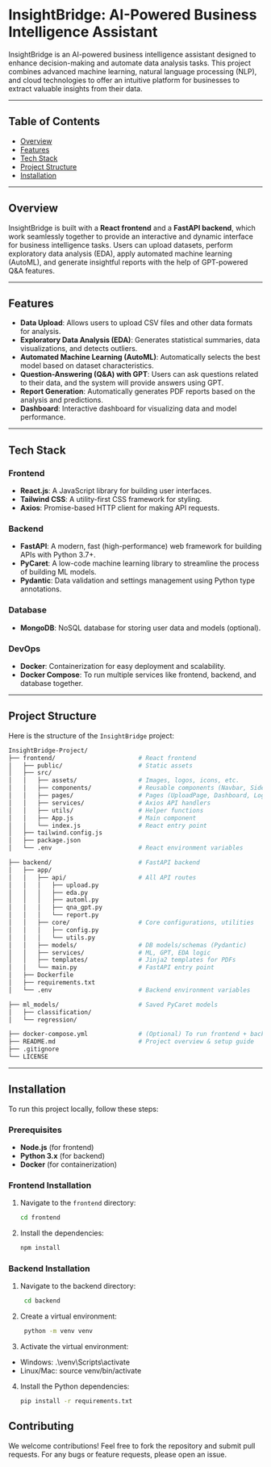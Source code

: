 # InsightBridge: AI-Powered Business Intelligence Assistant

InsightBridge is an AI-powered business intelligence assistant designed to enhance decision-making and automate data analysis tasks. This project combines advanced machine learning, natural language processing (NLP), and cloud technologies to offer an intuitive platform for businesses to extract valuable insights from their data.

---

## Table of Contents

- [Overview](#overview)
- [Features](#features)
- [Tech Stack](#tech-stack)
- [Project Structure](#project-structure)
- [Installation](#installation)
---

## Overview

InsightBridge is built with a **React frontend** and a **FastAPI backend**, which work seamlessly together to provide an interactive and dynamic interface for business intelligence tasks. Users can upload datasets, perform exploratory data analysis (EDA), apply automated machine learning (AutoML), and generate insightful reports with the help of GPT-powered Q&A features.

---

## Features

- **Data Upload**: Allows users to upload CSV files and other data formats for analysis.
- **Exploratory Data Analysis (EDA)**: Generates statistical summaries, data visualizations, and detects outliers.
- **Automated Machine Learning (AutoML)**: Automatically selects the best model based on dataset characteristics.
- **Question-Answering (Q&A) with GPT**: Users can ask questions related to their data, and the system will provide answers using GPT.
- **Report Generation**: Automatically generates PDF reports based on the analysis and predictions.
- **Dashboard**: Interactive dashboard for visualizing data and model performance.

---

## Tech Stack

### Frontend
- **React.js**: A JavaScript library for building user interfaces.
- **Tailwind CSS**: A utility-first CSS framework for styling.
- **Axios**: Promise-based HTTP client for making API requests.
  
### Backend
- **FastAPI**: A modern, fast (high-performance) web framework for building APIs with Python 3.7+.
- **PyCaret**: A low-code machine learning library to streamline the process of building ML models.
- **Pydantic**: Data validation and settings management using Python type annotations.
  
### Database
- **MongoDB**: NoSQL database for storing user data and models (optional).

### DevOps
- **Docker**: Containerization for easy deployment and scalability.
- **Docker Compose**: To run multiple services like frontend, backend, and database together.

---

## Project Structure

Here is the structure of the `InsightBridge` project:

```bash
InsightBridge-Project/
├── frontend/                       # React frontend
│   ├── public/                     # Static assets
│   ├── src/
│   │   ├── assets/                 # Images, logos, icons, etc.
│   │   ├── components/             # Reusable components (Navbar, Sidebar, Chart, etc.)
│   │   ├── pages/                  # Pages (UploadPage, Dashboard, LoginPage, etc.)
│   │   ├── services/               # Axios API handlers
│   │   ├── utils/                  # Helper functions
│   │   ├── App.js                  # Main component
│   │   └── index.js                # React entry point
│   ├── tailwind.config.js
│   ├── package.json
│   └── .env                        # React environment variables

├── backend/                        # FastAPI backend
│   ├── app/
│   │   ├── api/                    # All API routes
│   │   │   ├── upload.py
│   │   │   ├── eda.py
│   │   │   ├── automl.py
│   │   │   ├── qna_gpt.py
│   │   │   └── report.py
│   │   ├── core/                   # Core configurations, utilities
│   │   │   ├── config.py
│   │   │   └── utils.py
│   │   ├── models/                 # DB models/schemas (Pydantic)
│   │   ├── services/               # ML, GPT, EDA logic
│   │   ├── templates/              # Jinja2 templates for PDFs
│   │   └── main.py                 # FastAPI entry point
│   ├── Dockerfile
│   ├── requirements.txt
│   └── .env                        # Backend environment variables

├── ml_models/                      # Saved PyCaret models
│   ├── classification/
│   └── regression/

├── docker-compose.yml              # (Optional) To run frontend + backend + MongoDB together
├── README.md                       # Project overview & setup guide
├── .gitignore
└── LICENSE
```


---

## Installation

To run this project locally, follow these steps:

### Prerequisites
- **Node.js** (for frontend)
- **Python 3.x** (for backend)
- **Docker** (for containerization)

### Frontend Installation

1. Navigate to the `frontend` directory:
   ```bash
   cd frontend
2. Install the dependencies:
   ```bash
   npm install

### Backend Installation

1. Navigate to the backend directory:
   ```bash
    cd backend

3. Create a virtual environment:
   ```bash
    python -m venv venv

5. Activate the virtual environment:
 - Windows:
  .\venv\Scripts\activate
 - Linux/Mac:
  source venv/bin/activate

4. Install the Python dependencies:
   ```bash
   pip install -r requirements.txt

## Contributing

We welcome contributions! Feel free to fork the repository and submit pull requests. For any bugs or feature requests, please open an issue.
